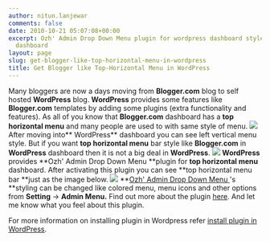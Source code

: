 ```yaml
---
author: nitun.lanjewar
comments: false
date: 2010-10-21 05:07:08+00:00
excerpt: Ozh' Admin Drop Down Menu plugin for wordpress dashboard style like blogger.com
  dashboard
layout: page
slug: get-blogger-like-top-horizontal-menu-in-wordpress
title: Get Blogger like Top-Horizontal Menu in WordPress
---
```


Many bloggers are now a days moving from **Blogger.com** blog to self hosted **WordPress** blog. **WordPress** provides some features like **Blogger.com** templates by adding some plugins (extra functionality and features).
As all of you know that **Blogger.com** dashboard has a **top horizontal menu** and many people are used to with same style of menu.
[![](https://rtcamp.com/wp-content/uploads/2010/07/menu-bar-blogger-to-wordpress-600x79.png)](https://rtcamp.com/wp-content/uploads/2010/07/menu-bar-blogger-to-wordpress.png)
After moving into** WordPress** dashboard you can see left vertical menu style. But if you want **top horizontal menu** bar style like **Blogger.com** in **WordPress** dashboard then it is not a big deal in **WordPress**.
[![](https://rtcamp.com/wp-content/uploads/2010/07/menu-left-blogger-to-wordpress.png)](https://rtcamp.com/wp-content/uploads/2010/07/menu-left-blogger-to-wordpress.png)
**WordPress** provides **Ozh' Admin Drop Down Menu **plugin for **top horizontal menu** dashboard. After activating this plugin you can see **top horizontal menu bar **just as the image below.
[![](https://rtcamp.com/wp-content/uploads/2010/07/menu-top-blogger-to-wordpress-600x57.png)](https://rtcamp.com/wp-content/uploads/2010/07/menu-top-blogger-to-wordpress.png)
**[Ozh' Admin Drop Down Menu ](http://wordpress.org/extend/plugins/ozh-admin-drop-down-menu/)'s **styling can be changed like colored menu, menu icons and other options from **Setting** -> **Admin Menu.** Find out more about the plugin [here](http://planetozh.com/blog/my-projects/wordpress-admin-menu-drop-down-css/). And let me know what you feel about this plugin.

For more information on installing plugin in Wordpress refer [install plugin in WordPress](http://bloggertowp.org/managing-plugins-in-wordpress/).
